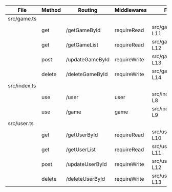 | File         | Method | Routing         | Middlewares  | FilePath            |
| ------------ | ------ | --------------- | ------------ | ------------------- |
| src/game.ts  |        |                 |              |                     |
|              | get    | /getGameById    | requireRead  | src/game.ts#L11-L11 |
|              | get    | /getGameList    | requireRead  | src/game.ts#L12-L12 |
|              | post   | /updateGameById | requireWrite | src/game.ts#L13-L13 |
|              | delete | /deleteGameById | requireWrite | src/game.ts#L14-L14 |
| src/index.ts |        |                 |              |                     |
|              | use    | /user           | user         | src/index.ts#L8-L8  |
|              | use    | /game           | game         | src/index.ts#L9-L9  |
| src/user.ts  |        |                 |              |                     |
|              | get    | /getUserById    | requireRead  | src/user.ts#L10-L10 |
|              | get    | /getUserList    | requireRead  | src/user.ts#L11-L11 |
|              | post   | /updateUserById | requireWrite | src/user.ts#L12-L12 |
|              | delete | /deleteUserById | requireWrite | src/user.ts#L13-L13 |